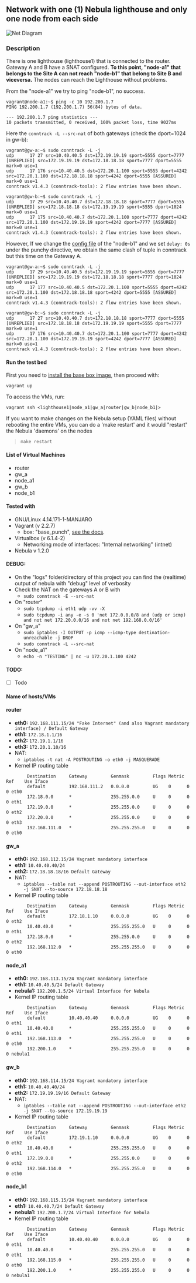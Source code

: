 ## Network with one (1) Nebula lighthouse and only one node from each side
![Net Diagram](../docs/test_bed_v0.7-alpha.png  "Net Diagram")

### Description

There is one lighthouse (lighthouse1) that is connected to the router. Gateway A and B have a SNAT configured. **To this point, "node-a1" that belongs to the Site A can not reach "node-b1" that belong to Site B and viceversa.** The nodes can reach the Lighthouse without problems.

From the "node-a1" we try to ping "node-b1", no success.
```
vagrant@node-a1:~$ ping -c 10 192.200.1.7
PING 192.200.1.7 (192.200.1.7) 56(84) bytes of data.

--- 192.200.1.7 ping statistics ---
10 packets transmitted, 0 received, 100% packet loss, time 9027ms
```
Here the `conntrack -L --src-nat` of both gateways (check the dport=1024 in gw-b):
```
vagrant@gw-a:~$ sudo conntrack -L -j
udp      17 27 src=10.40.40.5 dst=172.19.19.19 sport=5555 dport=7777 [UNREPLIED] src=172.19.19.19 dst=172.18.18.18 sport=7777 dport=5555 mark=0 use=1
udp      17 176 src=10.40.40.5 dst=172.20.1.100 sport=5555 dport=4242 src=172.20.1.100 dst=172.18.18.18 sport=4242 dport=5555 [ASSURED] mark=0 use=1
conntrack v1.4.3 (conntrack-tools): 2 flow entries have been shown.

vagrant@gw-b:~$ sudo conntrack -L -j
udp      17 29 src=10.40.40.7 dst=172.18.18.18 sport=7777 dport=5555 [UNREPLIED] src=172.18.18.18 dst=172.19.19.19 sport=5555 dport=1024 mark=0 use=1
udp      17 175 src=10.40.40.7 dst=172.20.1.100 sport=7777 dport=4242 src=172.20.1.100 dst=172.19.19.19 sport=4242 dport=7777 [ASSURED] mark=0 use=1
conntrack v1.4.3 (conntrack-tools): 2 flow entries have been shown.
```

However, If we change the [config file](config/node-b1/config.yml "config file") of the "node-b1" and we set `delay: 0s` under the punchy directive, we obtain the same clash of tuple in conntrack but this time on the Gateway A.
```
vagrant@gw-a:~$ sudo conntrack -L -j
udp      17 29 src=10.40.40.5 dst=172.19.19.19 sport=5555 dport=7777 [UNREPLIED] src=172.19.19.19 dst=172.18.18.18 sport=7777 dport=1024 mark=0 use=1
udp      17 177 src=10.40.40.5 dst=172.20.1.100 sport=5555 dport=4242 src=172.20.1.100 dst=172.18.18.18 sport=4242 dport=5555 [ASSURED] mark=0 use=1
conntrack v1.4.3 (conntrack-tools): 2 flow entries have been shown.

vagrant@gw-b:~$ sudo conntrack -L -j
udp      17 27 src=10.40.40.7 dst=172.18.18.18 sport=7777 dport=5555 [UNREPLIED] src=172.18.18.18 dst=172.19.19.19 sport=5555 dport=7777 mark=0 use=1
udp      17 176 src=10.40.40.7 dst=172.20.1.100 sport=7777 dport=4242 src=172.20.1.100 dst=172.19.19.19 sport=4242 dport=7777 [ASSURED] mark=0 use=1
conntrack v1.4.3 (conntrack-tools): 2 flow entries have been shown.
```

#### Run the test bed

First you need to [install the base box image](../boxes/README.md "install the base box image"), then proceed with:

	vagrant up
	
To access the VMs, run:

	vagrant ssh <lighthouse1|node_a1|gw_a|router|gw_b|node_b1|>

If you want to make changes on the Nebula setup (YAML files) without rebooting the entire VMs, you can do a 'make restart' and it would "restart" the Nebula 'daemons' on the nodes

>	`make restart`

#### List of Virtual Machines
- router
- gw_a
- node_a1
- gw_b
- node_b1


#### Tested with
- GNU/Linux 4.14.171-1-MANJARO
- Vagrant (v 2.2.7)
	- box: "base_punch", [see the docs](../boxes/README.md "see the docs").
- Virtualbox (v 6.1.4-2)
	- Networking mode of interfaces: "Internal networking" (intnet)
- Nebula v 1.2.0

#### DEBUG: 
- On the "logs" folder/directory of this project you can find the (realtime) output of nebula with "debug" level of verbosity
- Check the NAT on the gateways A or B with
	- `sudo conntrack -E --src-nat`
- On "router"
	- `sudo tcpdump -i eth1 udp -vv -X`
	- `sudo tcpdump -i any -e -s 0 'net 172.0.0.0/8 and (udp or icmp) and not net 172.20.0.0/16 and not net 192.168.0.0/16'	`
- On "gw_a"
	- `sudo iptables -I OUTPUT -p icmp --icmp-type destination-unreachable -j DROP`
	- `sudo conntrack -L --src-nat`
- On "node_a1"
	- `echo -n "TESTING" | nc -u 172.20.1.100 4242`

#### TODO: 

- [ ] Todo

#### Name of hosts/VMs

#### router

- **eth0:** `192.168.111.15/24 "Fake Internet" (and also Vagrant mandatory interface) / Default Gateway`
- **eth1:** `172.18.1.1/16`
- **eth2:** `172.19.1.1/16`
- **eth3:** `172.20.1.10/16`
- NAT:
	- `iptables -t nat -A POSTROUTING -o eth0 -j MASQUERADE`
- Kernel IP routing table	
```
		Destination     Gateway         Genmask         Flags Metric Ref    Use Iface
		default         192.168.111.2   0.0.0.0         UG    0      0        0 eth0
		172.18.0.0      *               255.255.0.0     U     0      0        0 eth1
		172.19.0.0      *               255.255.0.0     U     0      0        0 eth2
		172.20.0.0      *               255.255.0.0     U     0      0        0 eth3
		192.168.111.0   *               255.255.255.0   U     0      0        0 eth0	
```

#### gw_a

- **eth0:** `192.168.112.15/24 Vagrant mandatory interface`
- **eth1:** `10.40.40.40/24`
- **eth2:** `172.18.18.18/16 Default Gateway`
- NAT:
	- `iptables --table nat --append POSTROUTING --out-interface eth2 -j SNAT --to-source 172.18.18.18`
- Kernel IP routing table
```	
		Destination     Gateway         Genmask         Flags Metric Ref    Use Iface
		default         172.18.1.10     0.0.0.0         UG    0      0        0 eth2
		10.40.40.0      *               255.255.255.0   U     0      0        0 eth1
		172.18.0.0      *               255.255.0.0     U     0      0        0 eth2
		192.168.112.0   *               255.255.255.0   U     0      0        0 eth0	
```		

#### node_a1

- **eth0:** `192.168.113.15/24 Vagrant mandatory interface`
- **eth1:** `10.40.40.5/24 Default Gateway`
- **nebula1:** `192.200.1.5/24 Virtual Interface for Nebula`
- Kernel IP routing table
```
		Destination     Gateway         Genmask         Flags Metric Ref    Use Iface
		default         10.40.40.40     0.0.0.0         UG    0      0        0 eth1
		10.40.40.0      *               255.255.255.0   U     0      0        0 eth1
		192.168.113.0   *               255.255.255.0   U     0      0        0 eth0
		192.200.1.0     *               255.255.255.0   U     0      0        0 nebula1
```		

#### gw_b

- **eth0:** `192.168.114.15/24 Vagrant mandatory interface`
- **eth1:** `10.40.40.40/24`
- **eth2:** `172.19.19.19/16 Default Gateway`
- NAT:
	- `iptables --table nat --append POSTROUTING --out-interface eth2 -j SNAT --to-source 172.19.19.19`
- Kernel IP routing table		
```	
		Destination     Gateway         Genmask         Flags Metric Ref    Use Iface
		default         172.19.1.10     0.0.0.0         UG    0      0        0 eth2
		10.40.40.0      *               255.255.255.0   U     0      0        0 eth1
		172.19.0.0      *               255.255.0.0     U     0      0        0 eth2
		192.168.114.0   *               255.255.255.0   U     0      0        0 eth0
```

#### node_b1

- **eth0:** `192.168.115.15/24 Vagrant mandatory interface`
- **eth1:** `10.40.40.7/24 Default Gateway`
- **nebula1:** `192.200.1.7/24 Virtual Interface for Nebula`
- Kernel IP routing table
```	
		Destination     Gateway         Genmask         Flags Metric Ref    Use Iface
		default         10.40.40.40     0.0.0.0         UG    0      0        0 eth1
		10.40.40.0      *               255.255.255.0   U     0      0        0 eth1
		192.168.115.0   *               255.255.255.0   U     0      0        0 eth0
		192.200.1.0     *               255.255.255.0   U     0      0        0 nebula1
```

